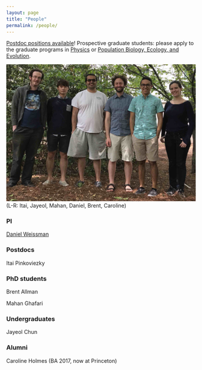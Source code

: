 ```yaml
---
layout: page
title: "People"
permalink: /people/
---
```


[Postdoc positions available](http://life.mcmaster.ca/~brian/evoldir/PostDocs/EmoryU.TheoreticalEvolutionaryGenetics)! 
Prospective graduate students: please apply to the graduate programs in [Physics](http://www.physics.emory.edu/home/academic/graduate/index.html)
or [Population Biology, Ecology, and Evolution](http://www.biomed.emory.edu/PROGRAM_SITES/PBEE/index.html).

![Group](/images/group2017.jpg)
(L-R: Itai, Jayeol, Mahan, Daniel, Brent, Caroline)

### PI

[Daniel Weissman](/people/dbw.html)

### Postdocs

Itai Pinkoviezky

### PhD students

Brent Allman

Mahan Ghafari

### Undergraduates

Jayeol Chun

### Alumni

Caroline Holmes (BA 2017, now at Princeton)
